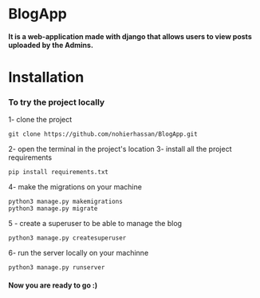 # **BlogApp**
#### It is a web-application made with django that allows users to view posts uploaded by the Admins.
# Installation
### To try the project locally
1- clone the project
```
git clone https://github.com/nohierhassan/BlogApp.git
```
2- open the terminal in the project's location
3- install all the project requirements 
```
pip install requirements.txt
```
4- make the migrations on your machine
```
python3 manage.py makemigrations
python3 manage.py migrate

```
5 - create a superuser to be able to manage the blog
```
python3 manage.py createsuperuser
```
6- run the server locally on your machinne
```
python3 manage.py runserver
```
#### Now you are ready to go :)
  
